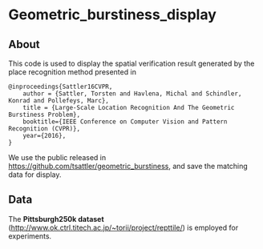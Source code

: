 # Geometric_burstiness_display

## About
This code is used to display the spatial verification result generated by the place recognition method presented in 

    @inproceedings{Sattler16CVPR,
        author = {Sattler, Torsten and Havlena, Michal and Schindler, Konrad and Pollefeys, Marc},
        title = {Large-Scale Location Recognition And The Geometric Burstiness Problem},
        booktitle={IEEE Conference on Computer Vision and Pattern Recognition (CVPR)},
        year={2016},
    }
We use the public released in https://github.com/tsattler/geometric_burstiness, and save the matching data for display.

## Data
The **Pittsburgh250k dataset** (http://www.ok.ctrl.titech.ac.jp/~torii/project/repttile/) is employed for experiments.
